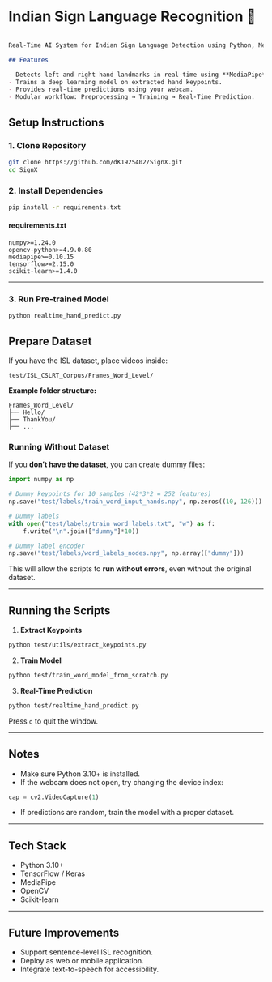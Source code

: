 # Indian Sign Language Recognition 🤟

````markdown

Real-Time AI System for Indian Sign Language Detection using Python, MediaPipe, and TensorFlow/Keras.

## Features

- Detects left and right hand landmarks in real-time using **MediaPipe**.
- Trains a deep learning model on extracted hand keypoints.
- Provides real-time predictions using your webcam.
- Modular workflow: Preprocessing → Training → Real-Time Prediction.

````
## Setup Instructions

### 1. Clone Repository

```bash
git clone https://github.com/dK1925402/SignX.git
cd SignX
```

### 2. Install Dependencies

```bash
pip install -r requirements.txt
```

#### requirements.txt

```text
numpy>=1.24.0
opencv-python>=4.9.0.80
mediapipe>=0.10.15
tensorflow>=2.15.0
scikit-learn>=1.4.0
```

---

### 3. Run Pre-trained Model

```bash
python realtime_hand_predict.py
```

## Prepare Dataset

If you have the ISL dataset, place videos inside:

```
test/ISL_CSLRT_Corpus/Frames_Word_Level/
```

**Example folder structure:**

```
Frames_Word_Level/
├── Hello/
├── ThankYou/
├── ...
```

### Running Without Dataset

If you **don’t have the dataset**, you can create dummy files:

```python
import numpy as np

# Dummy keypoints for 10 samples (42*3*2 = 252 features)
np.save("test/labels/train_word_input_hands.npy", np.zeros((10, 126)))

# Dummy labels
with open("test/labels/train_word_labels.txt", "w") as f:
    f.write("\n".join(["dummy"]*10))

# Dummy label encoder
np.save("test/labels/word_labels_nodes.npy", np.array(["dummy"]))
```

This will allow the scripts to **run without errors**, even without the original dataset.

---

## Running the Scripts

1. **Extract Keypoints**

```bash
python test/utils/extract_keypoints.py
```

2. **Train Model**

```bash
python test/train_word_model_from_scratch.py
```

3. **Real-Time Prediction**

```bash
python test/realtime_hand_predict.py
```

Press `q` to quit the window.

---

## Notes

* Make sure Python 3.10+ is installed.
* If the webcam does not open, try changing the device index:

```python
cap = cv2.VideoCapture(1)
```

* If predictions are random, train the model with a proper dataset.

---

## Tech Stack

* Python 3.10+
* TensorFlow / Keras
* MediaPipe
* OpenCV
* Scikit-learn

---

## Future Improvements

* Support sentence-level ISL recognition.
* Deploy as web or mobile application.
* Integrate text-to-speech for accessibility.





